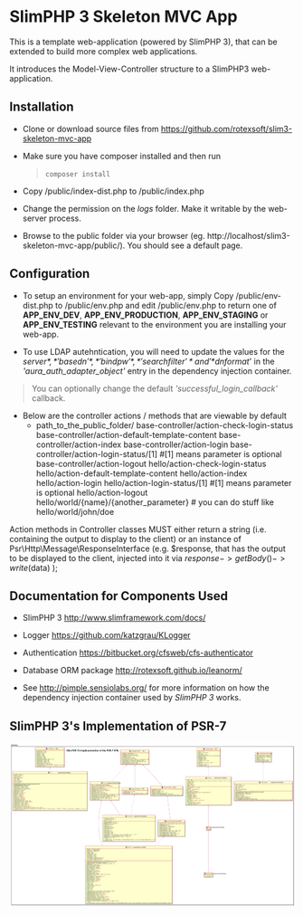 # SlimPHP 3 Skeleton MVC App

This is a template web-application (powered by SlimPHP 3), that can be extended to build more complex web applications.

It introduces the Model-View-Controller structure to a SlimPHP3 web-application.

## Installation
* Clone or download source files from https://github.com/rotexsoft/slim3-skeleton-mvc-app
* Make sure you have composer installed and then run

  > `composer install`

* Copy /public/index-dist.php to /public/index.php
* Change the permission on the *logs* folder. Make it writable by the web-server process. 
* Browse to the public folder via your browser (eg. http://localhost/slim3-skeleton-mvc-app/public/). You should see a default page.

## Configuration
* To setup an environment for your web-app, simply Copy /public/env-dist.php to /public/env.php and edit /public/env.php to return one of **APP_ENV_DEV**, **APP_ENV_PRODUCTION**, **APP_ENV_STAGING** or **APP_ENV_TESTING** relevant to the environment you are installing your web-app.

* To use LDAP autehntication, you will need to update the values for the *$server*, *'basedn'*, *'bindpw'*, *'searchfilter'* and '*$dnformat*' in the *'aura_auth_adapter_object'* entry in the dependency injection container.
> You can optionally change the default *'successful_login_callback'* callback.


* Below are the controller actions / methods that are viewable by default
  * path_to_the_public_folder/
base-controller/action-check-login-status
base-controller/action-default-template-content
base-controller/action-index
base-controller/action-login
base-controller/action-login-status/[1]  #[1] means parameter is optional
base-controller/action-logout
hello/action-check-login-status
hello/action-default-template-content
hello/action-index
hello/action-login
hello/action-login-status/[1]  #[1] means parameter is optional
hello/action-logout
hello/world/{name}/{another_parameter} # you can do stuff like hello/world/john/doe

Action methods in Controller classes MUST either return a string (i.e. containing the output to display to the client)
or an instance of Psr\Http\Message\ResponseInterface (e.g. $response, that has the output to be displayed to the client, 
injected into it via $response->getBody()->write($data) );


## Documentation for Components Used
* SlimPHP 3 http://www.slimframework.com/docs/

* Logger https://github.com/katzgrau/KLogger

* Authentication https://bitbucket.org/cfsweb/cfs-authenticator

* Database ORM package http://rotexsoft.github.io/leanorm/

* See http://pimple.sensiolabs.org/ for more information on how the dependency injection container used by *SlimPHP 3* works.

## SlimPHP 3's Implementation of PSR-7

![Class Diagram of SlimPHP 3's Implementation of PSR-7](slim3-psr7.png)
 